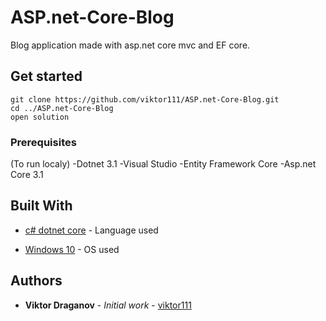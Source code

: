 # ASP.net-Core-Blog
Blog application made with asp.net core mvc and EF core.

## Get started
```
git clone https://github.com/viktor111/ASP.net-Core-Blog.git
cd ../ASP.net-Core-Blog
open solution
```
### Prerequisites
(To run localy)
-Dotnet 3.1
-Visual Studio
-Entity Framework Core
-Asp.net Core 3.1

## Built With

* [c# dotnet core](https://dotnet.microsoft.com/download/dotnet-framework) - Language used

* [Windows 10](https://www.microsoft.com/) - OS used

## Authors

* **Viktor Draganov** - *Initial work* - [viktor111](https://github.com/viktor111)
